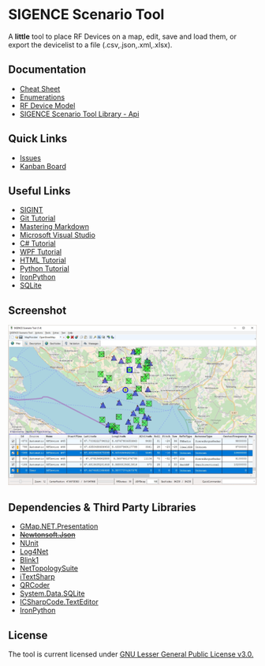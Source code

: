 # SIGENCE Scenario Tool

A **little** tool to place RF Devices on a map, edit, save and load them, or export the devicelist to a file (.csv,.json,.xml,.xlsx).

## Documentation

- [Cheat Sheet](Documentation/Generated/CheatSheet.pdf)
- [Enumerations](Source/SIGENCEScenarioTool.Library/Src/Models/EnumerationsAndConstants.md)
- [RF Device Model](Source/SIGENCEScenarioTool.Library/Src/Models/RFDevice/RFDevice.Properties.md)
- [SIGENCE Scenario Tool Library - Api](Documentation/Generated/SIGENCEScenarioTool.Library.pdf)


## Quick Links

- [Issues](https://github.com/ObiWanLansi/SIGENCE-Scenario-Tool/issues/)
- [Kanban Board](https://github.com/ObiWanLansi/SIGENCE-Scenario-Tool/projects/1?fullscreen=true)


## Useful Links

- [SIGINT](https://en.wikipedia.org/wiki/Signals_intelligence)
- [Git Tutorial](https://www.tutorialspoint.com/git/index.htm)
- [Mastering Markdown](https://guides.github.com/features/mastering-markdown/)
- [Microsoft Visual Studio](https://visualstudio.microsoft.com/)
- [C# Tutorial](https://www.tutorialspoint.com/csharp/index.htm)
- [WPF Tutorial](https://www.tutorialspoint.com/wpf/index.htm)
- [HTML Tutorial](https://www.w3schools.com/html/default.asp)
- [Python Tutorial](https://www.tutorialspoint.com/python/index.htm)
- [IronPython](http://ironpython.net/documentation/dotnet/)
- [SQLite](https://sqlite.org/index.html)


## Screenshot

![Sorry, but here should be a Screenshot :-(](Screenshots/MainApplication.jpg  "Screenshot from the MainWindow.")


## Dependencies &amp; Third Party Libraries

- [GMap.NET.Presentation](https://www.nuget.org/packages/GMap.NET.Presentation/)
- ~~[Newtonsoft.Json](https://www.nuget.org/packages/Newtonsoft.Json/)~~
- [NUnit](https://www.nuget.org/packages/NUnit/)
- [Log4Net](https://www.nuget.org/packages/log4net/)
- [Blink1](https://www.nuget.org/packages/Blink1.ObiWanLansi/)
- [NetTopologySuite](https://www.nuget.org/packages/NetTopologySuite/)
- [iTextSharp](https://www.nuget.org/packages/iTextSharp/)
- [QRCoder](https://github.com/codebude/QRCoder/)
- [System.Data.SQLite](https://www.nuget.org/packages/System.Data.SQLite/)
- [ICSharpCode.TextEditor](https://www.nuget.org/packages/ICSharpCode.TextEditor/)
- [IronPython](https://www.nuget.org/packages/IronPython/)


## License

The tool is current licensed under [GNU Lesser General Public License v3.0.](https://github.com/ObiWanLansi/SIGENCE-Scenario-Tool/blob/master/LICENSE)
